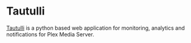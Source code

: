# Tautulli

[Tautulli](https://tautulli.com/) is a python based web application for monitoring, analytics and notifications for Plex Media Server.

